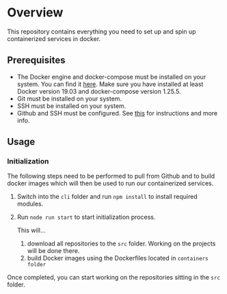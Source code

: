 # Overview

This repository contains everything you need to set up and spin up containerized services in docker.

## Prerequisites

- The Docker engine and docker-compose must be installed on your system. You can find it [here](https://docs.docker.com/engine/install/). Make sure you have installed at least  Docker version 19.03 and docker-compose version 1.25.5.
- Git must be installed on your system.
- SSH must be installed on your system.
- Github and SSH must be configured. See [this](https://kamarada.github.io/en/2019/07/14/using-git-with-ssh-keys/#.Xs9qyhMzZTY) for instructions and more info.

## Usage

### Initialization

The following steps need to be performed to pull from Github and to build docker images which will then be used to run our containerized services.

1. Switch into the `cli` folder and run `npm install` to install required modules.  

2. Run `node run start` to start initialization process.

   This will...

   1. download all repositories to the `src` folder. Working on the projects will be done there.
   2. build Docker images using the Dockerfiles located in `containers folder`

Once completed, you can start working on the repositories sitting in the `src` folder.